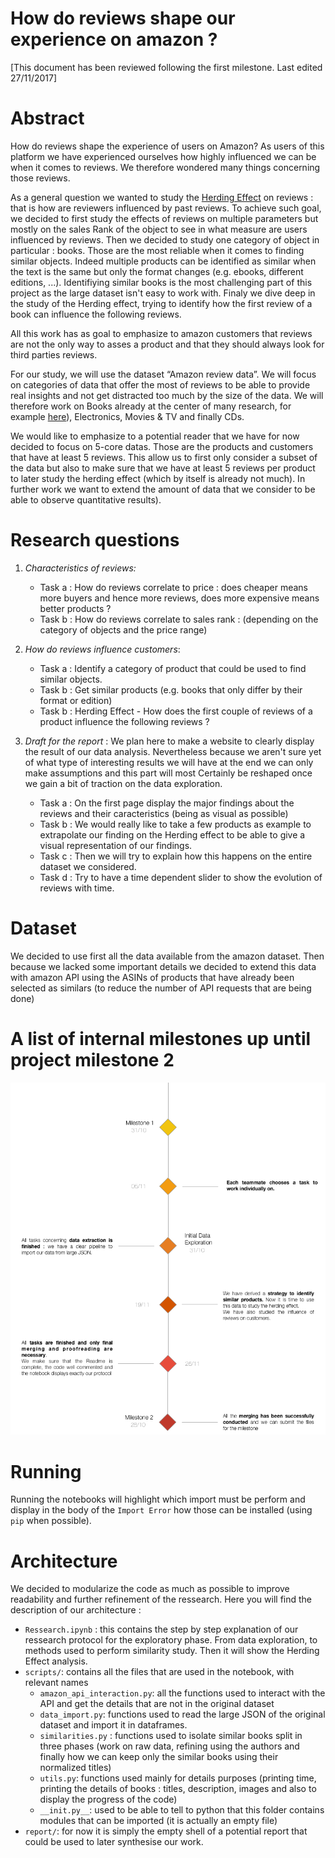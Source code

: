 # How do reviews shape our experience on amazon ?

[This document has been reviewed following the first milestone. Last edited 27/11/2017]

# Abstract
How do reviews shape the experience of users on Amazon? As users of this platform we have experienced ourselves how highly influenced we can be when it comes to reviews. We therefore wondered many things concerning those reviews. 

As a general question we wanted to study the [Herding Effect](https://en.wikipedia.org/wiki/Herd_behavior) on reviews : that is how are reviewers influenced by past reviews. To achieve such goal, we decided to first study the effects of reviews on multiple parameters but mostly on the sales Rank of the object to see in what measure are users influenced by reviews. Then we decided to study one category of object in particular : books. Those are the most reliable when it comes to finding similar objects. Indeed multiple products can be identified as similar when the text is the same but only the format changes (e.g. ebooks, different editions, ...). Identifiying similar books is the most challenging part of this project as the large dataset isn't easy to work with. Finaly we dive deep in the study of the Herding effect, trying to identify how the first review of a book can influence the following reviews.


All this work has as goal to emphasize to amazon customers that reviews are not the only way to asses a product and that they should always look for third parties reviews.

For our study, we will use the dataset “Amazon review data”. We will focus on categories of data that offer the most of reviews to be able to provide real insights and not get distracted too much by the size of the data. We will therefore work on Books already at the center of many research, for example [here](https://www.stat.berkeley.edu/~aldous/Research/Ugrad/Timothy.Thesis.pdf)), Electronics, Movies & TV and finally CDs.

We would like to emphasize to a potential reader that we have for now decided to focus on 5-core datas. Those are the products and customers that have at least 5 reviews. This allow us to first only consider a subset of the data but also to make sure that we have at least 5 reviews per product to later study the herding effect (which by itself is already not much). In further work we want to extend the amount of data that we consider to be able to observe quantitative results).


# Research questions
1. _Characteristics of reviews:_
	* Task a : How do reviews correlate to price : does cheaper means more buyers and hence more reviews, does more expensive means better products ?
	* Task b : How do reviews correlate to sales rank : (depending on the category of objects and the price range)

2. _How do reviews influence customers_: 

 	* Task a : Identify a category of product that could be used to find similar objects.
	* Task b : Get similar products (e.g. books that only differ by their format or edition)
	* Task b : Herding Effect - How does the first couple of reviews of a product influence the following reviews ?

4. _Draft for the report_ : We plan here to make a website to clearly display the result of our data analysis. Nevertheless because we aren't sure yet of what type of interesting results we will have at the end we can only make assumptions and this part will most Certainly be reshaped once we gain a bit of traction on the data exploration.
	* Task a : On the first page display the major findings about the reviews and their caracteristics (being as visual as possible)
	* Task b : We would really like to take a few products as example to extrapolate our finding on the Herding effect to be able to give a visual representation of our findings. 
	* Task c : Then we will try to explain how this happens on the entire dataset we considered.
	* Task d : Try to have a time dependent slider to show the evolution of reviews with time.

# Dataset
We decided to use first all the data available from the amazon dataset. Then because we lacked some important details we decided to extend this data with amazon API using the ASINs of products that have already been selected as similars (to reduce the number of API requests that are being done)

# A list of internal milestones up until project milestone 2
![](ada-milestones.png)

# Running
Running the notebooks will highlight which import must be perform and display in the body of the ```Import Error``` how those can be installed (using ```pip``` when possible). 

# Architecture
We decided to modularize the code as much as possible to improve readability and further refinement of the ressearch. Here you will find the description of our architecture :

* ```Ressearch.ipynb``` : this contains the step by step explanation of our ressearch protocol for the exploratory phase. From data exploration, to methods used to perform similarity study. Then it will show the Herding Effect analysis.
* ```scripts/```: contains all the files that are used in the notebook, with relevant names 	
	- ```amazon_api_interaction.py```: all the functions used to interact with the API and get the details that are not in the original dataset
	- ```data_import.py```: functions used to read the large JSON of the original dataset and import it in dataframes.
	- ```similarities.py``` : functions used to isolate similar books split in three phases (work on raw data, refining using the authors and finally how we can keep only the similar books using their normalized titles)
	- ```utils.py```: functions used mainly for details purposes (printing time, printing the details of books : titles, description, images and also to display the progress of the code)
	- ```__init.py__```: used to be able to tell to python that this folder contains modules that can be imported (it is actually an empty file)
*  ```report/```: for now it is simply the empty shell of a potential report that could be used to later synthesise our work.